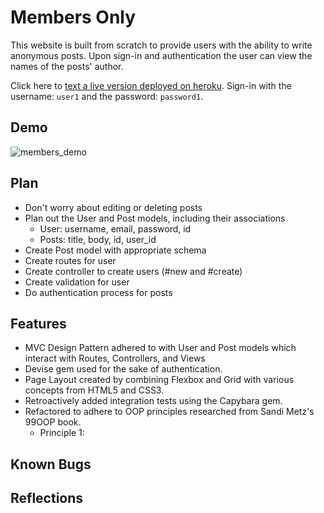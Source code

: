 # Members Only

This website is built from scratch to provide users with the ability to write anonymous posts. Upon sign-in and authentication the user can view the names of the posts' author. 

Click here to [text a live version deployed on heroku](https://www.heroku.com). Sign-in with the username: `user1` and the password: `password1`.

## Demo

<img src='members_sample.gif' alt='members_demo'>

## Plan

- Don't worry about editing or deleting posts
- Plan out the User and Post models, including their associations
  - User: username, email, password, id
  - Posts: title, body, id, user_id
- Create Post model with appropriate schema
- Create routes for user
- Create controller to create users (#new and #create)
- Create validation for user
- Do authentication process for posts

## Features

- MVC Design Pattern adhered to with User and Post models which interact with Routes, Controllers, and Views
- Devise gem used for the sake of authentication.
- Page Layout created by combining Flexbox and Grid with various concepts from HTML5 and CSS3.
- Retroactively added integration tests using the Capybara gem.
- Refactored to adhere to OOP principles researched from Sandi Metz's 99OOP book. 
  - Principle 1:

## Known Bugs


## Reflections

